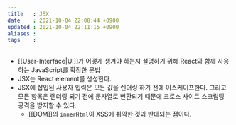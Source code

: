 ```yaml
---
title   : JSX
date    : 2021-10-04 22:08:44 +0900
updated : 2021-10-04 22:11:15 +0900
aliases : 
tags    : 
---
```

- [[User-Interface|UI]]가 어떻게 생겨야 하는지 설명하기 위해 React와 함께 사용하는 JavaScript를 확장한 문법   
- JSX는 React element를 생성한다. 
- JSX에 삽입된 사용자 입력은 모든 값을 렌더링 하기 전에 이스케이프한다. 그리고 모든 항목은 렌더링 되기 전에 문자열로 변환되기 때문에 크로스 사이트 스크립팅 공격을 방지할 수 있다.  
	- [[DOM]]의 `innerHtml`이 XSS에 취약한 것과 반대되는 점이다.  
